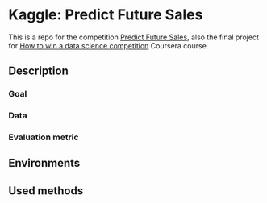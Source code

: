 # Kaggle: Predict Future Sales
This is a repo for the competition [Predict Future Sales](https://www.kaggle.com/c/competitive-data-science-predict-future-sales), also the final project for [How to win a data science competition](https://www.coursera.org/learn/competitive-data-science/home/welcome) Coursera course.

## Description
### Goal

### Data

### Evaluation metric

## Environments

## Used methods
